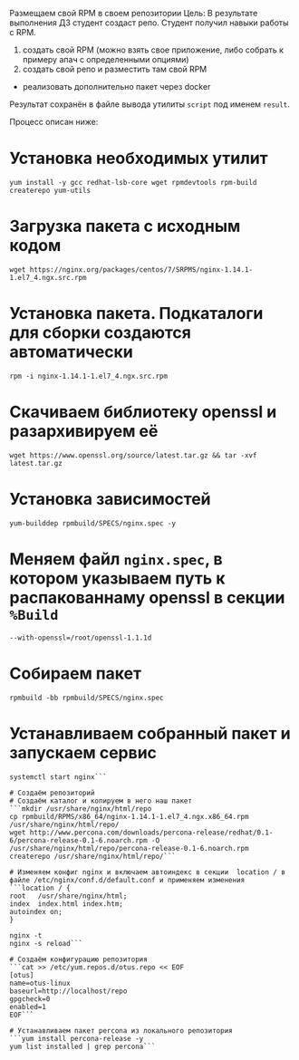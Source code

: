 Размещаем свой RPM в своем репозитории
Цель: В результате выполнения ДЗ студент создаст репо. Студент получил навыки работы с RPM.
1) создать свой RPM (можно взять свое приложение, либо собрать к примеру апач с определенными опциями)
2) создать свой репо и разместить там свой RPM

* реализовать дополнительно пакет через docker 

Результат сохранён в файле вывода утилиты `script` под именем `result`.

Процесс описан ниже:

# Установка необходимых утилит
`yum install -y gcc redhat-lsb-core wget rpmdevtools rpm-build createrepo yum-utils`

# Загрузка пакета с исходным кодом
`wget https://nginx.org/packages/centos/7/SRPMS/nginx-1.14.1-1.el7_4.ngx.src.rpm`

# Установка пакета. Подкаталоги для сборки создаются автоматически
`rpm -i nginx-1.14.1-1.el7_4.ngx.src.rpm`

# Скачиваем библиотеку openssl и разархивируем её
`wget https://www.openssl.org/source/latest.tar.gz && tar -xvf latest.tar.gz`

# Установка зависимостей
`yum-builddep rpmbuild/SPECS/nginx.spec -y`

# Меняем файл `nginx.spec`, в котором указываем путь к распакованнаму openssl в секции `%Build`
`--with-openssl=/root/openssl-1.1.1d`

# Собираем пакет
`rpmbuild -bb rpmbuild/SPECS/nginx.spec`

# Устанавливаем собранный пакет и запускаем сервис
```yum localinstall -y rpmbuild/RPMS/x86_64/nginx-1.14.1-1.el7_4.ngx.x86_64.rpm
systemctl start nginx```

# Создаём репозиторий
# Создаём каталог и копируем в него наш пакет
```mkdir /usr/share/nginx/html/repo
cp rpmbuild/RPMS/x86_64/nginx-1.14.1-1.el7_4.ngx.x86_64.rpm /usr/share/nginx/html/repo/
wget http://www.percona.com/downloads/percona-release/redhat/0.1-6/percona-release-0.1-6.noarch.rpm -O /usr/share/nginx/html/repo/percona-release-0.1-6.noarch.rpm
createrepo /usr/share/nginx/html/repo/```

# Изменяем конфиг nginx и включаем автоиндекс в секции  location / в файле /etc/nginx/conf.d/default.conf и применяем изменения
```location / {
root   /usr/share/nginx/html;
index  index.html index.htm;
autoindex on;
}

nginx -t
nginx -s reload```

# Создаём конфигурацию репозитория
```cat >> /etc/yum.repos.d/otus.repo << EOF
[otus]
name=otus-linux
baseurl=http://localhost/repo
gpgcheck=0
enabled=1
EOF```

# Устанавливаем пакет percona из локального репозитория
```yum install percona-release -y
yum list installed | grep percona```
